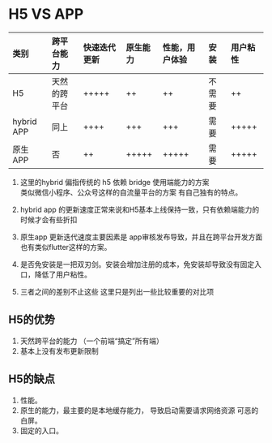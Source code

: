 # H5 VS APP

| 类别 | 跨平台能力 | 快速迭代更新 | 原生能力 | 性能，用户体验 | 安装 | 用户粘性 |
| :--- | :--- | :--- | :--- | :--- | :--- | :--- |
| H5 | 天然的跨平台 | +++++ | ++ | ++ | 不需要 | ++ |
| hybrid APP | 同上 | ++++ | +++ | +++ | 需要 | +++++ |
| 原生APP | 否 | ++ | +++++ | +++++ | 需要 | +++++ |

1. 这里的hybrid 偏指传统的 h5 依赖 bridge 使用端能力的方案  
   类似微信小程序、公众号这样的自流量平台的方案 有自己独有的特点。

2. hybrid app 的更新速度正常来说和H5基本上线保持一致，只有依赖端能力的时候才会有些折扣

3. 原生app 更新迭代速度主要因素是 app审核发布导致，并且在跨平台开发方面也有类似flutter这样的方案。

4. 是否免安装是一把双刃剑。安装会增加注册的成本，免安装却导致没有固定入口，降低了用户粘性。

5. 三者之间的差别不止这些 这里只是列出一些比较重要的对比项



## H5的优势

1. 天然跨平台的能力 （一个前端“搞定”所有端）
2. 基本上没有发布更新限制

## H5的缺点

1. 性能。
2. 原生的能力，最主要的是本地缓存能力， 导致启动需要请求网络资源 可恶的白屏。
3. 固定的入口。




